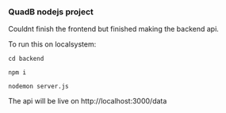 ### QuadB nodejs project

Couldnt finish the frontend but finished making the backend api.

To run this on localsystem:

```
cd backend

npm i 

nodemon server.js

```

The api will be live on http://localhost:3000/data
